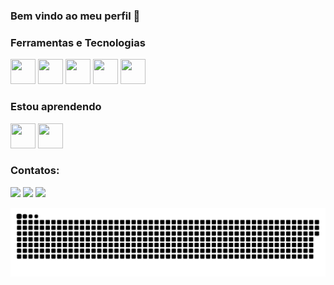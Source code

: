 ### Bem vindo ao meu perfil 👋

<!--Este é um template para utilizarem como base para seus READMES de perfil.
Note que onde está "seu-usuário-aqui", você deve colocar seu usuário, ok? 
Além disso, esclua os comentários como esse -->

<!--
- 🔭 I’m currently working on ...
- 🌱 I’m currently learning ...
- 👯 I’m looking to collaborate on ...
- 🤔 I’m looking for help with ...
- 💬 Ask me about ...
- 📫 How to reach me: ...
- 😄 Pronouns: ...
- ⚡ Fun fact: ...
-->

### Ferramentas e Tecnologias

<!-- Utilize o https://devicon.dev/ para mais ícones, esses são apenas exemplos -->

<div>
  <img src="https://cdn.jsdelivr.net/gh/devicons/devicon@latest/icons/javascript/javascript-original.svg"  width="40" height="40" />
  <img src="https://cdn.jsdelivr.net/gh/devicons/devicon@latest/icons/html5/html5-original.svg"  width="40" height="40"/>
  <img src="https://cdn.jsdelivr.net/gh/devicons/devicon@latest/icons/css3/css3-original.svg" width="40" height="40"  />
  <img src="https://cdn.jsdelivr.net/gh/devicons/devicon@latest/icons/angularjs/angularjs-original.svg" width="40" height="40"  />
  <img src="https://cdn.jsdelivr.net/gh/devicons/devicon@latest/icons/ionic/ionic-original.svg" width="40" height="40"  />
</div>

### Estou aprendendo

<div>
  <img src="https://cdn.jsdelivr.net/gh/devicons/devicon@latest/icons/react/react-original.svg" width="40" height="40" />
  <img src="https://cdn.jsdelivr.net/gh/devicons/devicon@latest/icons/python/python-original.svg" width="40" height="40"  />
</div>
          

### Contatos:

<div>
<a href="https://instagram.com/eduardo.jero" target="_blank"><img src="https://img.shields.io/badge/-Instagram-%23E4405F?style=for-the-badge&logo=instagram&logoColor=white" target="_blank"></a>
<a href = "mailto:contato@eduardochimcheck@gmail.com"><img src="https://img.shields.io/badge/Gmail-D14836?style=for-the-badge&logo=gmail&logoColor=white" target="_blank"></a>
<a href="https://www.linkedin.com/in/seu-usuário-aqui" target="_blank"><img src="https://img.shields.io/badge/-LinkedIn-%230077B5?style=for-the-badge&logo=linkedin&logoColor=white" target="_blank"></a>   
</div>

<!--Para esta etapa funcionar, é necessário abrir uma workflow com o código em yml -->

 ![Snake animation](https://github.com/Eduardochimchek/Eduardochimchek/blob/output/github-contribution-grid-snake.svg)
